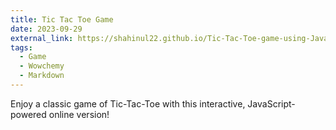 ```yaml
---
title: Tic Tac Toe Game
date: 2023-09-29
external_link: https://shahinul22.github.io/Tic-Tac-Toe-game-using-JavaScript/
tags:
  - Game
  - Wowchemy
  - Markdown
---
```


Enjoy a classic game of Tic-Tac-Toe with this interactive, JavaScript-powered online version!

<!--more-->